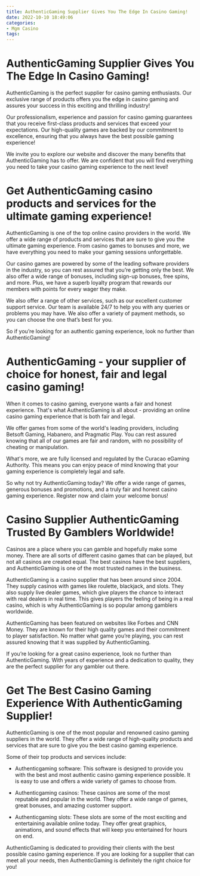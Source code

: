```yaml
---
title: AuthenticGaming Supplier Gives You The Edge In Casino Gaming!
date: 2022-10-10 18:49:06
categories:
- Mgm Casino
tags:
---
```



#  AuthenticGaming Supplier Gives You The Edge In Casino Gaming!

AuthenticGaming is the perfect supplier for casino gaming enthusiasts. Our exclusive range of products offers you the edge in casino gaming and assures your success in this exciting and thrilling industry!

Our professionalism, experience and passion for casino gaming guarantees that you receive first-class products and services that exceed your expectations. Our high-quality games are backed by our commitment to excellence, ensuring that you always have the best possible gaming experience!

We invite you to explore our website and discover the many benefits that AuthenticGaming has to offer. We are confident that you will find everything you need to take your casino gaming experience to the next level!

#  Get AuthenticGaming casino products and services for the ultimate gaming experience!

AuthenticGaming is one of the top online casino providers in the world. We offer a wide range of products and services that are sure to give you the ultimate gaming experience. From casino games to bonuses and more, we have everything you need to make your gaming sessions unforgettable.

Our casino games are powered by some of the leading software providers in the industry, so you can rest assured that you’re getting only the best. We also offer a wide range of bonuses, including sign-up bonuses, free spins, and more. Plus, we have a superb loyalty program that rewards our members with points for every wager they make.

We also offer a range of other services, such as our excellent customer support service. Our team is available 24/7 to help you with any queries or problems you may have. We also offer a variety of payment methods, so you can choose the one that’s best for you.

So if you’re looking for an authentic gaming experience, look no further than AuthenticGaming!

#  AuthenticGaming - your supplier of choice for honest, fair and legal casino gaming!

When it comes to casino gaming, everyone wants a fair and honest experience. That's what AuthenticGaming is all about - providing an online casino gaming experience that is both fair and legal.

We offer games from some of the world's leading providers, including Betsoft Gaming, Habanero, and Pragmatic Play. You can rest assured knowing that all of our games are fair and random, with no possibility of cheating or manipulation.

What's more, we are fully licensed and regulated by the Curacao eGaming Authority. This means you can enjoy peace of mind knowing that your gaming experience is completely legal and safe.

So why not try AuthenticGaming today? We offer a wide range of games, generous bonuses and promotions, and a truly fair and honest casino gaming experience. Register now and claim your welcome bonus!

#  Casino Supplier AuthenticGaming Trusted By Gamblers Worldwide!

Casinos are a place where you can gamble and hopefully make some money. There are all sorts of different casino games that can be played, but not all casinos are created equal. The best casinos have the best suppliers, and AuthenticGaming is one of the most trusted names in the business.

AuthenticGaming is a casino supplier that has been around since 2004. They supply casinos with games like roulette, blackjack, and slots. They also supply live dealer games, which give players the chance to interact with real dealers in real time. This gives players the feeling of being in a real casino, which is why AuthenticGaming is so popular among gamblers worldwide.

AuthenticGaming has been featured on websites like Forbes and CNN Money. They are known for their high quality games and their commitment to player satisfaction. No matter what game you’re playing, you can rest assured knowing that it was supplied by AuthenticGaming.

If you’re looking for a great casino experience, look no further than AuthenticGaming. With years of experience and a dedication to quality, they are the perfect supplier for any gambler out there.

#  Get The Best Casino Gaming Experience With AuthenticGaming Supplier!

AuthenticGaming is one of the most popular and renowned casino gaming suppliers in the world. They offer a wide range of high-quality products and services that are sure to give you the best casino gaming experience.

Some of their top products and services include:

* Authenticgaming software: This software is designed to provide you with the best and most authentic casino gaming experience possible. It is easy to use and offers a wide variety of games to choose from.

* Authenticgaming casinos: These casinos are some of the most reputable and popular in the world. They offer a wide range of games, great bonuses, and amazing customer support.

* Authenticgaming slots: These slots are some of the most exciting and entertaining available online today. They offer great graphics, animations, and sound effects that will keep you entertained for hours on end.

AuthenticGaming is dedicated to providing their clients with the best possible casino gaming experience. If you are looking for a supplier that can meet all your needs, then AuthenticGaming is definitely the right choice for you!
